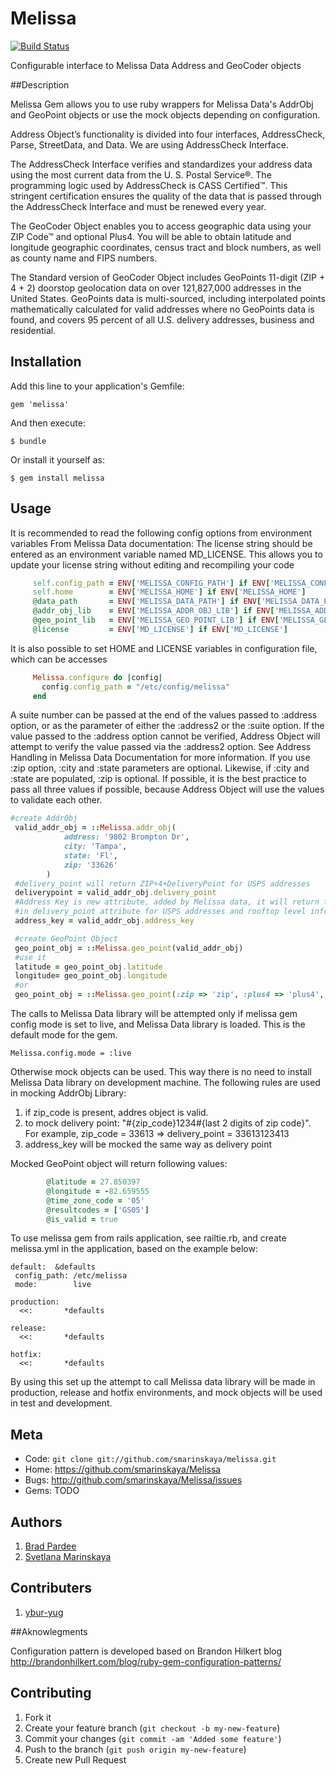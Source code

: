 # Melissa

[![Build Status](https://travis-ci.org/smarinskaya/Melissa.svg?branch=master)](https://travis-ci.org/smarinskaya/Melissa)

Configurable interface to Melissa Data Address and GeoCoder objects

##Description

Melissa Gem allows you to use ruby wrappers for Melissa Data's AddrObj and GeoPoint objects or use the mock objects depending on configuration.

Address Object’s functionality is divided into four interfaces, AddressCheck, Parse,
StreetData, and Data. We are using AddressCheck Interface.

The AddressCheck Interface verifies and standardizes your address data using the
most current data from the U. S. Postal Service®. The programming logic used by
AddressCheck is CASS Certified™. This stringent certification ensures the quality of
the data that is passed through the AddressCheck Interface and must be renewed
every year.

The GeoCoder Object enables you to access geographic data using your
ZIP Code™ and optional Plus4. You will be able to obtain latitude and
longitude geographic coordinates, census tract and block numbers, as well as
county name and FIPS numbers.

The Standard version of GeoCoder Object includes GeoPoints 11-digit
(ZIP + 4 + 2) doorstop geolocation data on over 121,827,000 addresses in
the United States.
GeoPoints data is multi-sourced, including interpolated points mathematically
calculated for valid addresses where no GeoPoints data is found, and covers
95 percent of all U.S. delivery addresses, business and residential.


## Installation

Add this line to your application's Gemfile:

    gem 'melissa'

And then execute:

    $ bundle

Or install it yourself as:

    $ gem install melissa

## Usage

It is recommended to read the following config options from environment variables
From Melissa Data documentation:
The license string should be entered as an environment variable named
MD_LICENSE. This allows you to update your license string without editing
and recompiling your code

 ```ruby
      self.config_path = ENV['MELISSA_CONFIG_PATH'] if ENV['MELISSA_CONFIG_PATH']
      self.home        = ENV['MELISSA_HOME'] if ENV['MELISSA_HOME']
      @data_path       = ENV['MELISSA_DATA_PATH'] if ENV['MELISSA_DATA_PATH']
      @addr_obj_lib    = ENV['MELISSA_ADDR_OBJ_LIB'] if ENV['MELISSA_ADDR_OBJ_LIB']
      @geo_point_lib   = ENV['MELISSA_GEO_POINT_LIB'] if ENV['MELISSA_GEO_POINT_LIB']
      @license         = ENV['MD_LICENSE'] if ENV['MD_LICENSE']
 ```
It is also possible to set HOME and LICENSE variables in configuration file, which can be accesses

  ```ruby
       Melissa.configure do |config|
         config.config_path = "/etc/config/melissa"
       end
  ```

A suite number can be passed at the end of the values passed to :address
option, or as the parameter of either the :address2 or the :suite option.
If the value passed to the :address option cannot be verified, Address Object
will attempt to verify the value passed via the :address2 option. See Address
Handling in Melissa Data Documentation for more information.
If you use :zip option, :city and :state parameters are optional.
Likewise, if :city and :state are populated, :zip is optional. If possible, it is the
best practice to pass all three values if possible, because Address Object will use
the values to validate each other.

  ```ruby
  #create AddrObj
   valid_addr_obj = ::Melissa.addr_obj(
              address: '9802 Brompton Dr',
              city: 'Tampa',
              state: 'Fl',
              zip: '33626'
          )
   #delivery_point will return ZIP+4+DeliveryPoint for USPS addresses
   deliverypoint = valid_addr_obj.delivery_point
   #Address Key is new attribute, added by Melissa data, it will return the value we calculate
   #in delivery_point attribute for USPS addresses and rooftop level information for non-USPS addresses.   
   address_key = valid_addr_obj.address_key

   #create GeoPoint Object
   geo_point_obj = ::Melissa.geo_point(valid_addr_obj)
   #use it
   latitude = geo_point_obj.latitude
   longitude= geo_point_obj.longitude
   #or
   geo_point_obj = ::Melissa.geo_point(:zip => 'zip', :plus4 => 'plus4', :delivery_point_code => 'delivery_point_code')

  ```

The calls to Melissa Data library will be attempted only if melissa gem config mode is set to live, and Melissa Data
 library is loaded. This is the default mode for the gem.

```
Melissa.config.mode = :live
```

Otherwise mock objects can be used. This way there is no need to install Melissa Data library on development machine.
The following rules are used in mocking AddrObj Library:
1. if zip_code is present, addres object is valid.
2. to mock delivery point: "#{zip_code}1234#{last 2 digits of zip code}".
   For example, zip_code = 33613     =>    delivery_point = 33613123413
3. address_key will be mocked the same way as delivery point   

Mocked GeoPoint object will return following values:

```ruby
        @latitude = 27.850397
        @longitude = -82.659555
        @time_zone_code = '05'
        @resultcodes = ['GS05']
        @is_valid = true
```

To use melissa gem from rails application, see railtie.rb, and create melissa.yml in the application, based
on the example below:

```
default:  &defaults
 config_path: /etc/melissa
 mode:        live

production:
  <<:       *defaults

release:
  <<:       *defaults

hotfix:
  <<:       *defaults
```

By using this set up the attempt to call Melissa data library will be made in production, release and hotfix environments,
and mock objects will be used in test and development.

## Meta

* Code: `git clone git://github.com/smarinskaya/melissa.git`
* Home: <https://github.com/smarinskaya/Melissa>
* Bugs: <http://github.com/smarinskaya/Melissa/issues>
* Gems: TODO


## Authors

1. [Brad Pardee](https://github.com/bpardee)
2. [Svetlana Marinskaya](https://github.com/smarinskaya)

## Contributers

1. [ybur-yug](https://github.com/ybur-yug)


##Aknowlegments

Configuration pattern is developed based on Brandon Hilkert blog
http://brandonhilkert.com/blog/ruby-gem-configuration-patterns/

## Contributing

1. Fork it
2. Create your feature branch (`git checkout -b my-new-feature`)
3. Commit your changes (`git commit -am 'Added some feature'`)
4. Push to the branch (`git push origin my-new-feature`)
5. Create new Pull Request
